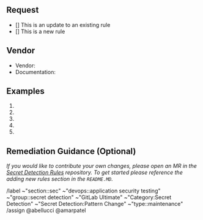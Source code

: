 ## Request

<!--
Please briefly describe what you are looking to add or change and select the approrpiate check-box.
-->
- [] This is an update to an existing rule
- [] This is a new rule


## Vendor

<!--
Please add a link to the vendor, documentation and any contact information you may have.
-->
- Vendor:
- Documentation:


## Examples

<!--
Please provide a list of at least 5 examples of what this secret type could look like.
-->
1.
1.
1.
1.
1.

## Remediation Guidance (Optional) 
<!--
Please include any information you might have on how to rotate or revoke this secret type. 
-->
_If you would like to contribute your own changes, please open an MR in the [Secret Detection Rules](https://gitlab.com/gitlab-org/security-products/secret-detection/secret-detection-rules/-/tree/main) repository. To get started please reference the adding new rules section in the `README.MD`._


/label ~"section::sec" ~"devops::application security testing" ~"group::secret detection" ~"GitLab Ultimate" ~"Category:Secret Detection" ~"Secret Detection:Pattern Change" ~"type::maintenance" 
/assign @abellucci @amarpatel 
